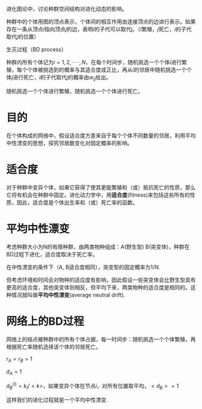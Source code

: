 

进化图论中，讨论种群空间结构对进化动态的影响。

种群中的个体用图的顶点表示，个体间的相互作用由连接顶点的边进行表示。如果存在一条从顶点$i$指向顶点$j$的边，表明$i$的子代可以取代$j$。（$i$繁殖，$j$死亡，$i$的子代取代$j$的位置）

生灭过程（BD process）

种群内所有个体记为$i=1,2,···,N$，在每个时间步，随机挑选一个个体$i$进行繁殖，每个个体被挑选到的概率与其适合度成正比，再从$i$的邻居中随机挑选一个个体$j$进行死亡，$i$的子代取代$j$的概率由$w_{ij}$给出。



随机挑选一个个体进行繁殖，随机挑选一个个体进行死亡。

# 目的

在个体构成的网络中，假设适合度方差来自于每个个体不同数量的邻居，利用平均中性漂变的思想，探究邻居数变化对固定概率的影响。

# 适合度

对于种群中变异个体，如果它获得了使其更能繁殖和（或）抵抗死亡的性质，那么它将有机会在种群中固定。进化动力学中，用**适合度**(fitness)来包括这些所有的性质，因此，适合度是个体出生率和（或）死亡率的函数。

# 平均中性漂变

考虑种群大小为N的有限种群，由两类物种组成：A(野生型) B(突变体)，种群在BD过程下进化，适合度取决于死亡率。

在中性漂变的条件下（A, B适合度相同），突变型的固定概率为$1/N$.

但考虑环境和时间会对物种的适应度有影响，因此假设一些突变体会比野生型具有更高的适合度，其他突变体则相反，但平均下来，两类物种的适合度是相同的。这种情况就叫做**平均中性漂变**(average neutral drift).

# 网络上的BD过程

网络上的结点被种群中的所有个体占据，每一时间步：随机挑选一个个体繁殖，再根据死亡率随机选择该个体的邻居死亡。

$r_A=r_B=1$

$d_A=1$

$d_B^{(i)}=k_i/<k>$，如果变异个体在节点$i$，对所有位置取平均，$<d_B>=1$

这样我们的进化过程就是一个平均中性漂变.


